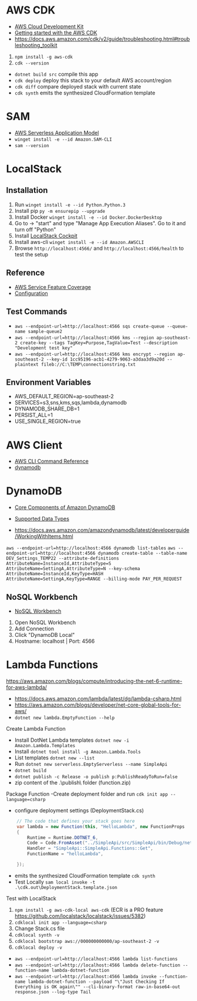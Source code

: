 # AWS CDK

- [AWS Cloud Development Kit](https://aws.amazon.com/cdk/)
- [Getting started with the AWS CDK](https://docs.aws.amazon.com/cdk/v2/guide/getting_started.html)
- https://docs.aws.amazon.com/cdk/v2/guide/troubleshooting.html#troubleshooting_toolkit

1. ```npm install -g aws-cdk``` 
2. ```cdk --version``` 


* `dotnet build src` compile this app
* `cdk deploy`       deploy this stack to your default AWS account/region
* `cdk diff`         compare deployed stack with current state
* `cdk synth`        emits the synthesized CloudFormation template

# SAM

- [AWS Serverless Application Model](https://aws.amazon.com/serverless/sam/)
- ```winget install -e --id Amazon.SAM-CLI```
- ```sam --version```

# LocalStack 
## Installation

1. Run ```winget install -e --id Python.Python.3``` 
2. Install pip  ```py -m ensurepip --upgrade```
3. Install Docker ```winget install -e --id Docker.DockerDesktop```
4. Go to -> "start" and type "Manage App Execution Aliases". Go to it and turn off "Python"
5. Install [LocalStack Cockpit](https://docs.localstack.cloud/get-started/cockpit/)
7. Install aws-cli ```winget install -e --id Amazon.AWSCLI```
8. Browse ```http://localhost:4566/``` and ```http://localhost:4566/health``` to test the setup

## Reference
- [AWS Service Feature Coverage](https://docs.localstack.cloud/aws/feature-coverage/)
- [Configuration](https://docs.localstack.cloud/localstack/configuration/)

## Test Commands

- ```aws --endpoint-url=http://localhost:4566 sqs create-queue --queue-name sample-queue2```
- ```aws --endpoint-url=http://localhost:4566 kms --region ap-southeast-2 create-key --tags TagKey=Purpose,TagValue=Test --description "Development test key"```
- ```aws --endpoint-url=http://localhost:4566 kms encrypt --region ap-southeast-2 --key-id 1cc95196-acb1-4279-9063-a3daa3d9a20d --plaintext fileb://C:\TEMP\connectionstring.txt```

## Environment Variables

- AWS_DEFAULT_REGION=ap-southeast-2
- SERVICES=s3,sns,kms,sqs,lambda,dynamodb
- DYNAMODB_SHARE_DB=1
- PERSIST_ALL=1
- USE_SINGLE_REGION=true


# AWS Client

- [AWS CLI Command Reference](https://awscli.amazonaws.com/v2/documentation/api/latest/index.html)
- [dynamodb](https://awscli.amazonaws.com/v2/documentation/api/latest/reference/dynamodb/index.html)

# DynamoDB

- [Core Components of Amazon DynamoDB](https://docs.aws.amazon.com/amazondynamodb/latest/developerguide/HowItWorks.CoreComponents.html)

- [Supported Data Types](https://docs.aws.amazon.com/amazondynamodb/latest/developerguide/MidLevelAPILimitations.SupportedTypes.html)
- https://docs.aws.amazon.com/amazondynamodb/latest/developerguide/WorkingWithItems.html

```aws --endpoint-url=http://localhost:4566 dynamodb list-tables```
```aws --endpoint-url=http://localhost:4566 dynamodb create-table --table-name DEV_Settings_TEMP22 --attribute-definitions AttributeName=InstanceId,AttributeType=S AttributeName=SettingA,AttributeType=N --key-schema AttributeName=InstanceId,KeyType=HASH AttributeName=SettingA,KeyType=RANGE --billing-mode PAY_PER_REQUEST```

## NoSQL Workbench
- [NoSQL Workbench](https://docs.aws.amazon.com/amazondynamodb/latest/developerguide/workbench.settingup.html)

1. Open NoSQL Workbench
2. Add Connection
3. Click "DynamoDB Local"
4. Hostname: localhost | Port: 4566

# Lambda Functions

https://aws.amazon.com/blogs/compute/introducing-the-net-6-runtime-for-aws-lambda/

- https://docs.aws.amazon.com/lambda/latest/dg/lambda-csharp.html
- https://aws.amazon.com/blogs/developer/net-core-global-tools-for-aws/
- ```dotnet new lambda.EmptyFunction --help```

Create Lambda Function
- Install DotNet Lambda templates ```dotnet new -i Amazon.Lambda.Templates```
- Install ```dotnet tool install -g Amazon.Lambda.Tools```
- List templates ```dotnet new --list```
- Run ```dotnet new serverless.EmptyServerless --name SimpleApi```
- ```dotnet build```
- ```dotnet publish -c Release -o publish p:PublishReadyToRun=false```
- zip content of the .\publish\ folder (function.zip)

Package Function
-Create deployment folder and run ```cdk init app --language=csharp```
- configure deployment settings (DeploymentStack.cs)
```csharp
    // The code that defines your stack goes here
    var lambda = new Function(this, "HelloLambda", new FunctionProps
    {
        Runtime = Runtime.DOTNET_6,
        Code = Code.FromAsset("../SimpleApi/src/SimpleApi/bin/Debug/net6.0"),
        Handler = "SimpleApi::SimpleApi.Functions::Get",
        FunctionName = "helloLambda",

    }); 
```
            
            
- emits the synthesized CloudFormation template ```cdk synth```
- Test Locally ```sam local invoke -t .\cdk.out\DeploymentStack.template.json```

Test with LocalStack

1. ```npm install -g aws-cdk-local aws-cdk``` (ECR is a PRO feature https://github.com/localstack/localstack/issues/5382)
2. ```cdklocal init app --language=csharp```
3. Change Stack.cs file
4. ```cdklocal synth -v```
5. ```cdklocal bootstrap aws://000000000000/ap-southeast-2 -v```
6. ```cdklocal deploy -v```


- ```aws --endpoint-url=http://localhost:4566 lambda list-functions```
- ```aws --endpoint-url=http://localhost:4566 lambda delete-function --function-name lambda-dotnet-function```
- ```aws --endpoint-url=http://localhost:4566 lambda invoke --function-name lambda-dotnet-function --payload "\"Just Checking If Everything is OK again\"" --cli-binary-format raw-in-base64-out response.json --log-type Tail```



